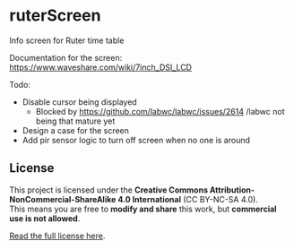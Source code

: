 # ruterScreen
Info screen for Ruter time table

Documentation for the screen:
https://www.waveshare.com/wiki/7inch_DSI_LCD

Todo:
- Disable cursor being displayed
    - Blocked by https://github.com/labwc/labwc/issues/2614 /labwc not being that mature yet 
- Design a case for the screen
- Add pir sensor logic to turn off screen when no one is around

## License
This project is licensed under the **Creative Commons Attribution-NonCommercial-ShareAlike 4.0 International** (CC BY-NC-SA 4.0).  
This means you are free to **modify and share** this work, but **commercial use is not allowed**.  

[Read the full license here](https://creativecommons.org/licenses/by-nc-sa/4.0/).
